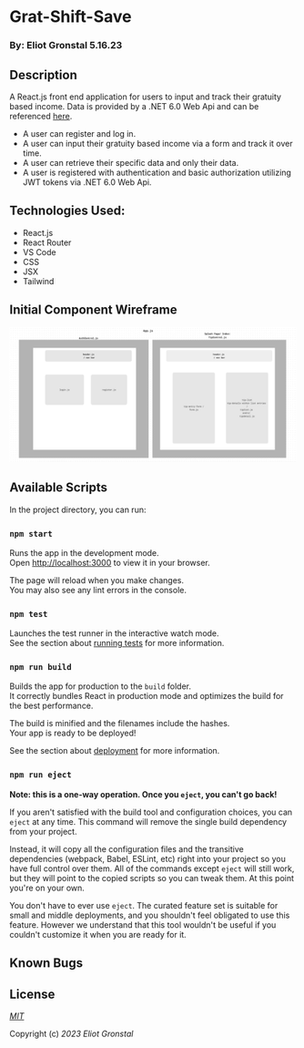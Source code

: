 # Grat-Shift-Save

### By: Eliot Gronstal 5.16.23

## Description
A React.js front end application for users to input and track their gratuity based income. Data is provided by a .NET 6.0 Web Api and can be referenced [here](https://github.com/elgrons/GratShiftSaveApi.Solution).

* A user can register and log in.
* A user can input their gratuity based income via a form and track it over time.
* A user can retrieve their specific data and only their data.
* A user is registered with authentication and basic authorization utilizing JWT tokens via .NET 6.0 Web Api.

## Technologies Used:
* React.js
* React Router
* VS Code
* CSS
* JSX
* Tailwind

<!-- ## Screen sample:
![screenshot](SurrealistDreams.png) -->

## Initial Component Wireframe

![initialcomponentwireframe](./src/img/InitialComponentWireframe.png)
## Available Scripts

In the project directory, you can run:

### `npm start`

Runs the app in the development mode.\
Open [http://localhost:3000](http://localhost:3000) to view it in your browser.

The page will reload when you make changes.\
You may also see any lint errors in the console.

### `npm test`

Launches the test runner in the interactive watch mode.\
See the section about [running tests](https://facebook.github.io/create-react-app/docs/running-tests) for more information.

### `npm run build`

Builds the app for production to the `build` folder.\
It correctly bundles React in production mode and optimizes the build for the best performance.

The build is minified and the filenames include the hashes.\
Your app is ready to be deployed!

See the section about [deployment](https://facebook.github.io/create-react-app/docs/deployment) for more information.

### `npm run eject`

**Note: this is a one-way operation. Once you `eject`, you can't go back!**

If you aren't satisfied with the build tool and configuration choices, you can `eject` at any time. This command will remove the single build dependency from your project.

Instead, it will copy all the configuration files and the transitive dependencies (webpack, Babel, ESLint, etc) right into your project so you have full control over them. All of the commands except `eject` will still work, but they will point to the copied scripts so you can tweak them. At this point you're on your own.

You don't have to ever use `eject`. The curated feature set is suitable for small and middle deployments, and you shouldn't feel obligated to use this feature. However we understand that this tool wouldn't be useful if you couldn't customize it when you are ready for it.

## Known Bugs

## License

_[MIT](https://opensource.org/license/mit/)_

Copyright (c) _2023_ _Eliot Gronstal_
